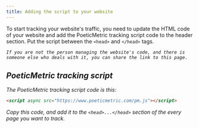 ```yaml
---
title: Adding the script to your website
---
```


To start tracking your website's traffic, you need to update the HTML code of your website and add the PoeticMetric tracking script code to the header section. Put the script between the `<head>` and `</head>` tags.

<div className="alert alert-primary align-items-center d-flex flex-row">
    <i className="bi bi-lightbulb flex-shrink-0 me-3" />

    If you are not the person managing the website's code, and there is someone else who deals with it, you can share the link to this page.
</div>

## PoeticMetric tracking script

The PoeticMetric tracking script code is this:

```html
<script async src="https://www.poeticmetric.com/pm.js"></script>
```

Copy this code, and add it to the `<head>...</head>` section of the every page you want to track.
